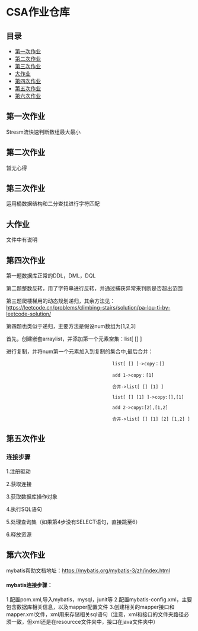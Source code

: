 # CSA作业仓库
## 目录
 * [第一次作业](#第一次作业)
 * [第二次作业](#第二次作业)
 * [第三次作业](#第三次作业)
 * [大作业](#大作业)
 * [第四次作业](#第四次作业)
 * [第五次作业](#第五次作业)
 * [第六次作业](#第六次作业)

## 第一次作业
Stresm流快速判断数组最大最小

## 第二次作业
暂无心得

## 第三次作业
运用桶数据结构和二分查找进行字符匹配

## 大作业
文件中有说明

## 第四次作业
第一题数据库正常的DDL，DML，DQL

第二题整数反转，用了字符串进行反转，并通过捕获异常来判断是否超出范围

第三题爬楼梯用的动态规划递归，其余方法见：https://leetcode.cn/problems/climbing-stairs/solution/pa-lou-ti-by-leetcode-solution/

第四题也类似于递归，主要方法是假设num数组为[1,2,3]

首先，创建嵌套arraylist，并添加第一个元素空集：list[ [] ]

进行复制，并将num第一个元素加入到复制的集合中,最后合并：

                                            list[ [] ]->copy：[]

                                            add 1->copy：[1]

                                            合并->list[ [] [1] ]

                                            list[ [] [1] ]->copy:[],[1]

                                            add 2->copy:[2],[1,2]

                                            合并->list[ [] [1] [2] [1,2] ]


## 第五次作业
### 连接步骤

1.注册驱动

2.获取连接

3.获取数据库操作对象

4.执行SQL语句

5.处理查询集（如果第4步没有SELECT语句，直接跳至6）

6.释放资源


## 第六次作业
mybatis帮助文档地址：https://mybatis.org/mybatis-3/zh/index.html
#### mybatis连接步骤：
1.配置pom.xml,导入mybatis，mysql，junit等
2.配置mybatis-config.xml，主要包含数据库相关信息，以及mapper配置文件
3.创建相关的mapper接口和mapper.xml文件，xml用来存储相关sql语句（注意，xml和接口的文件夹路径必须一致，但xml还是在resourcce文件夹中，接口在java文件夹中）
